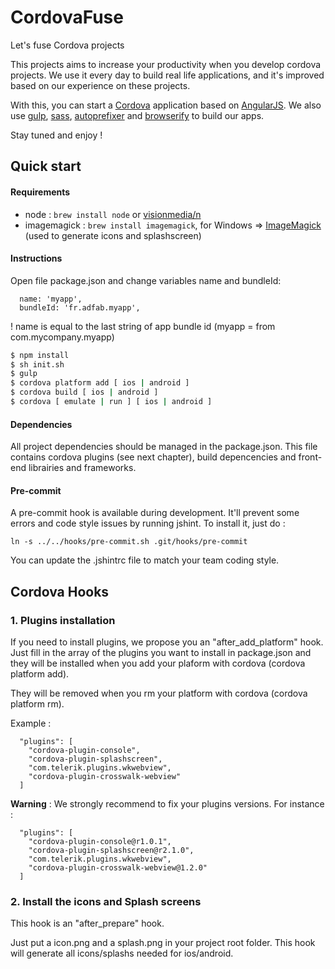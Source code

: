 CordovaFuse
=====================

Let's fuse Cordova projects

This projects aims to increase your productivity when you develop cordova projects. We use it every day to build real life applications, and it's improved based on our experience on these projects.

With this, you can start a [Cordova](https://cordova.apache.org/) application based on [AngularJS](https://angularjs.org/). We also use [gulp](http://gulpjs.com/), [sass](http://sass-lang.com/), [autoprefixer](https://github.com/ai/autoprefixer) and [browserify](http://browserify.org/) to build our apps.

Stay tuned and enjoy !

## Quick start

#### Requirements

- node : `brew install node` or [visionmedia/n](https://github.com/visionmedia/n)
- imagemagick : `brew install imagemagick`, for Windows => [ImageMagick](http://www.imagemagick.org/script/binary-releases.php#windows) (used to generate icons and splashscreen)

#### Instructions

Open file package.json and change variables name and bundleId:
```
  name: 'myapp',
  bundleId: 'fr.adfab.myapp',
```
! name is equal to the last string of app bundle id (myapp = from com.mycompany.myapp)

```bash
$ npm install
$ sh init.sh
$ gulp
$ cordova platform add [ ios | android ]
$ cordova build [ ios | android ]
$ cordova [ emulate | run ] [ ios | android ]
```

#### Dependencies

All project dependencies should be managed in the package.json. This file contains cordova plugins (see next chapter), build depencencies and front-end librairies and frameworks.

#### Pre-commit

A pre-commit hook is available during development. It'll prevent some errors and code style issues by running jshint. To install it, just do :

```
ln -s ../../hooks/pre-commit.sh .git/hooks/pre-commit
```

You can update the .jshintrc file to match your team coding style.


## Cordova Hooks

### 1. Plugins installation
If you need to install plugins, we propose you an "after_add_platform" hook. Just fill in the array of the plugins you want to install in package.json and they will be installed when you add your plaform with cordova (cordova platform add).

They will be removed when you rm your platform with cordova (cordova platform rm).

Example :
```
  "plugins": [
    "cordova-plugin-console",
    "cordova-plugin-splashscreen",
    "com.telerik.plugins.wkwebview",
    "cordova-plugin-crosswalk-webview"
  ]
```

**Warning** : We strongly recommend to fix your plugins versions. For instance : 
```
  "plugins": [
    "cordova-plugin-console@r1.0.1",
    "cordova-plugin-splashscreen@r2.1.0",
    "com.telerik.plugins.wkwebview",
    "cordova-plugin-crosswalk-webview@1.2.0"
  ]
```
 
### 2. Install the icons and Splash screens
This hook is an "after_prepare" hook.

Just put a icon.png and a splash.png in your project root folder.
This hook will generate all icons/splashs needed for ios/android.




